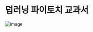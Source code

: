 # 덥러닝 파이토치 교과서
![image](https://user-images.githubusercontent.com/80627536/158016510-de3bba66-9e34-48b9-b4a3-3b0412df464d.png)

